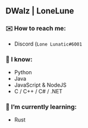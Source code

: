 ## DWalz | LoneLune

### ✉️ How to reach me:
 - Discord (`Lone Lunatic#6001`
 
 
### 🤖 I know:
 - Python
 - Java
 - JavaScript & NodeJS
 - C / C++ / C# / .NET
 
### 🌱 I’m currently learning:
 - Rust

<!--
**DWalz/DWalz** is a ✨ _special_ ✨ repository because its `README.md` (this file) appears on your GitHub profile.

Here are some ideas to get you started:

- 🔭 I’m currently working on ...
- 🌱 I’m currently learning ...
- 👯 I’m looking to collaborate on ...
- 🤔 I’m looking for help with ...
- 💬 Ask me about ...
- 📫 How to reach me: ...
- 😄 Pronouns: ...
- ⚡ Fun fact: ...
-->
